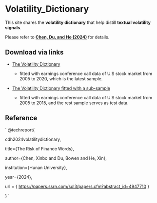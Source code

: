 # Volatility_Dictionary

This site shares the **volatility dictionary** that help distill **textual volatility signals**.

Please refer to [**Chen, Du, and He (2024)**](https://papers.ssrn.com/sol3/papers.cfm?abstract_id=4947710) for details.

## Download via links

- [The Volatility Dictionary](https://github.com/mlfina/Volatility_Dictionaries/blob/main/vol_dict.csv)
    - fitted with earnings conference call data of U.S stock market from 2005 to 2020, which is the latest sample.

- [The Volatility Dictionary fitted with a sub-sample](https://github.com/mlfina/Volatility_Dictionaries/blob/main/vol_dict_subsample.csv)
    - fitted with earnings conference call data of U.S stock market from 2005 to 2015, and the rest sample serves as test data.

## Reference

`
@techreport{

  cdh2024volatilitydictionary,

  title={The Risk of Finance Words},

  author={Chen, Xinbo and Du, Bowen and He, Xin},
  
  institution={Hunan University},
  
  year={2024},
  
  url = {
          https://papers.ssrn.com/sol3/papers.cfm?abstract_id=4947710
          }

}
`
